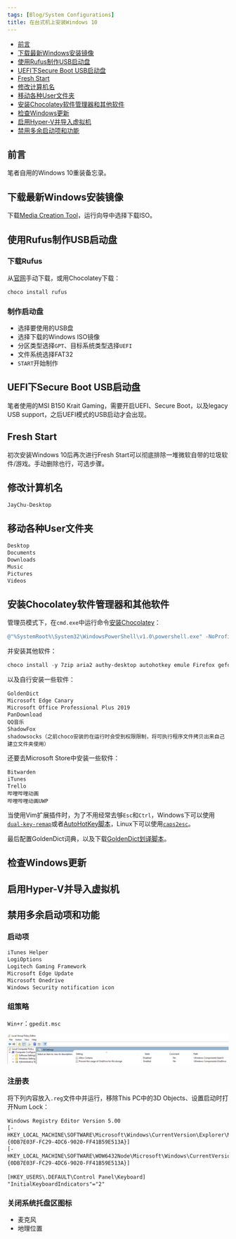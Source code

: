 ```yaml
---
tags: [Blog/System Configurations]
title: 在台式机上安装Windows 10
---
```


- [前言](#前言)
- [下载最新Windows安装镜像](#下载最新windows安装镜像)
- [使用Rufus制作USB启动盘](#使用rufus制作usb启动盘)
- [UEFI下Secure Boot USB启动盘](#uefi下secure-boot-usb启动盘)
- [Fresh Start](#fresh-start)
- [修改计算机名](#修改计算机名)
- [移动各种User文件夹](#移动各种user文件夹)
- [安装Chocolatey软件管理器和其他软件](#安装chocolatey软件管理器和其他软件)
- [检查Windows更新](#检查windows更新)
- [启用Hyper-V并导入虚拟机](#启用hyper-v并导入虚拟机)
- [禁用多余启动项和功能](#禁用多余启动项和功能)

## 前言

笔者自用的Windows 10重装备忘录。

## 下载最新Windows安装镜像

下载[Media Creation Tool](https://www.microsoft.com/software-download/windows10)，运行向导中选择下载ISO。

## 使用Rufus制作USB启动盘

### 下载Rufus

从[官网](https://rufus.ie/)手动下载，或用Chocolatey下载：

```powershell
choco install rufus
```

### 制作启动盘

- 选择要使用的USB盘
- 选择下载的Windows ISO镜像
- 分区类型选择`GPT`、目标系统类型选择`UEFI`
- 文件系统选择FAT32
- `START`开始制作

## UEFI下Secure Boot USB启动盘

笔者使用的MSI B150 Krait Gaming，需要开启UEFI、Secure Boot，以及legacy USB support，之后UEFI模式的USB启动才会出现。

## Fresh Start

初次安装Windows 10后再次进行Fresh Start可以彻底排除一堆微软自带的垃圾软件/游戏。手动删除也行，可选步骤。

## 修改计算机名

```text
JayChu-Desktop
```

## 移动各种User文件夹

```text
Desktop
Documents
Downloads
Music
Pictures
Videos
```

## 安装Chocolatey软件管理器和其他软件

管理员模式下，在`cmd.exe`中运行命令[安装Chocolatey](https://chocolatey.org/install)：

```powershell
@"%SystemRoot%\System32\WindowsPowerShell\v1.0\powershell.exe" -NoProfile -InputFormat None -ExecutionPolicy Bypass -Command "iex ((New-Object System.Net.WebClient).DownloadString('https://chocolatey.org/install.ps1'))" && SET "PATH=%PATH%;%ALLUSERSPROFILE%\chocolatey\bin"
```

并安装其他软件：

```powershell
choco install -y 7zip aria2 authy-desktop autohotkey emule Firefox geforce-experience geforce-game-ready-driver git logitech-options logitechgaming steam teamviewer tim toggl vlc vscode wechat
```

以及自行安装一些软件：

```text
GoldenDict
Microsoft Edge Canary
Microsoft Office Professional Plus 2019
PanDownload
QQ音乐
ShadowFox
shadowsocks（之前choco安装的在运行时会受到权限限制，将可执行程序文件拷贝出来自己建立文件夹使用）
```

还要去Microsoft Store中安装一些软件：

```text
Bitwarden
iTunes
Trello
哔哩哔哩动画
哔哩哔哩动画UWP
```

当使用Vim扩展插件时，为了不用经常去够`Esc`和`Ctrl`，Windows下可以使用[`dual-key-remap`](https://github.com/ililim/dual-key-remap)或者[AutoHotKey脚本](https://github.com/escape0707/scripts/blob/master/Use%20CapsLock%20in%20Vim.ahk)，Linux下可以使用[`caps2esc`](https://aur.archlinux.org/packages/interception-caps2esc)。

最后配置GoldenDict词典，以及下载[GoldenDict划译脚本](https://github.com/escape0707/scripts)。

## 检查Windows更新

## 启用Hyper-V并导入虚拟机

## 禁用多余启动项和功能

### 启动项

```text
iTunes Helper
LogiOptions
Logitech Gaming Framework
Microsoft Edge Update
Microsoft Onedrive
Windows Security notification icon
```

### 组策略

`Win+r`：`gpedit.msc`

![组策略中禁用Cortana和OneDrive](../attachments/gpedit-disable-cortana-onedrive.png)

### 注册表

将下列内容放入`.reg`文件中并运行，移除This PC中的3D Objects、设置启动时打开Num Lock：

```text
Windows Registry Editor Version 5.00
[-HKEY_LOCAL_MACHINE\SOFTWARE\Microsoft\Windows\CurrentVersion\Explorer\MyComputer\NameSpace\{0DB7E03F-FC29-4DC6-9020-FF41B59E513A}]
[-HKEY_LOCAL_MACHINE\SOFTWARE\WOW6432Node\Microsoft\Windows\CurrentVersion\Explorer\MyComputer\NameSpace\{0DB7E03F-FC29-4DC6-9020-FF41B59E513A}]

[HKEY_USERS\.DEFAULT\Control Panel\Keyboard]
"InitialKeyboardIndicators"="2"
```

### 关闭系统托盘区图标

- 麦克风
- 地理位置
